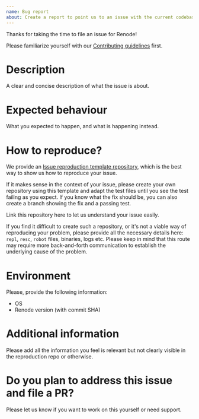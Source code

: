 ```yaml
---
name: Bug report
about: Create a report to point us to an issue with the current codebase
---
```


Thanks for taking the time to file an issue for Renode!

Please familiarize yourself with our [Contributing guidelines](https://github.com/renode/renode/blob/master/CONTRIBUTING.rst) first.

# Description

A clear and concise description of what the issue is about.

# Expected behaviour

What you expected to happen, and what is happening instead.

# How to reproduce?

We provide an [Issue reproduction template repository](https://github.com/renode/renode-issue-reproduction-template), which is the best way to show us how to reproduce your issue.

If it makes sense in the context of your issue, please create your own repository using this template and adapt the test files until you see the test failing as you expect.
If you know what the fix should be, you can also create a branch showing the fix and a passing test.

Link this repository here to let us understand your issue easily.

If you find it difficult to create such a repository, or it's not a viable way of reproducing your problem, please provide all the necessary details here: ``repl``, ``resc``, ``robot`` files, binaries, logs etc.
Please keep in mind that this route may require more back-and-forth communication to establish the underlying cause of the problem.

# Environment

Please, provide the following information:

- OS
- Renode version (with commit SHA)

# Additional information

Please add all the information you feel is relevant but not clearly visible in the reproduction repo or otherwise.

# Do you plan to address this issue and file a PR?

Please let us know if you want to work on this yourself or need support.
